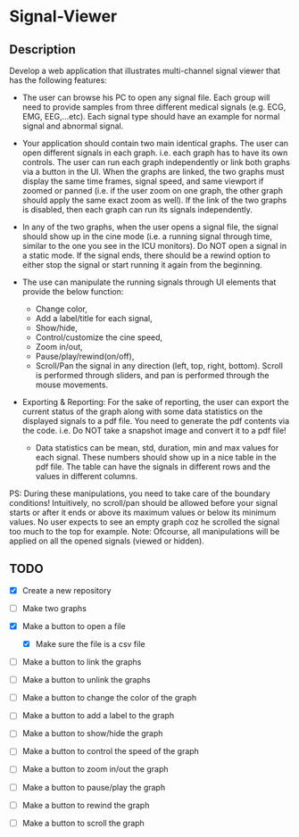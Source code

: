 # Signal-Viewer

## Description
Develop a web application that illustrates multi-channel signal viewer that has the following features:

- The user can browse his PC to open any signal file. Each group will need to provide samples from three different
medical signals (e.g. ECG, EMG, EEG,…etc). Each signal type should have an example for normal signal and abnormal
signal.

- Your application should contain two main identical graphs. The user can open different signals in each graph. i.e. each
graph has to have its own controls. The user can run each graph independently or link both graphs via a button in the UI. When the graphs are linked, the two graphs must display the same time frames, signal speed, and same viewport if
zoomed or panned (i.e. if the user zoom on one graph, the other graph should apply the same exact zoom as well). If
the link of the two graphs is disabled, then each graph can run its signals independently.

- In any of the two graphs, when the user opens a signal file, the signal should show up in the cine mode (i.e. a running
signal through time, similar to the one you see in the ICU monitors). Do NOT open a signal in a static mode. If the
signal ends, there should be a rewind option to either stop the signal or start running it again from the beginning.

- The use can manipulate the running signals through UI elements that provide the below function:
    - Change color,
    - Add a label/title for each signal,
    - Show/hide,
    - Control/customize the cine speed,
    - Zoom in/out,
    - Pause/play/rewind(on/off),
    - Scroll/Pan the signal in any direction (left, top, right, bottom). Scroll is performed through sliders, and pan is performed through the mouse movements.

- Exporting & Reporting: For the sake of reporting, the user can export the current status of the graph along with some
data statistics on the displayed signals to a pdf file. You need to generate the pdf contents via the code. i.e. Do NOT
take a snapshot image and convert it to a pdf file!
    - Data statistics can be mean, std, duration, min and max values for each signal. These numbers should show up in
a nice table in the pdf file. The table can have the signals in different rows and the values in different columns.

PS: During these manipulations, you need to take care of the boundary conditions! Intuitively, no scroll/pan should be
allowed before your signal starts or after it ends or above its maximum values or below its minimum values. No user
expects to see an empty graph coz he scrolled the signal too much to the top for example. Note: Ofcourse, all
manipulations will be applied on all the opened signals (viewed or hidden).

## TODO
- [x] Create a new repository
- [ ] Make two graphs
- [x] Make a button to open a file
    - [x] Make sure the file is a csv file
- [ ] Make a button to link the graphs
- [ ] Make a button to unlink the graphs
- [ ] Make a button to change the color of the graph
- [ ] Make a button to add a label to the graph
- [ ] Make a button to show/hide the graph
- [ ] Make a button to control the speed of the graph
- [ ] Make a button to zoom in/out the graph
- [ ] Make a button to pause/play the graph
- [ ] Make a button to rewind the graph
- [ ] Make a button to scroll the graph

